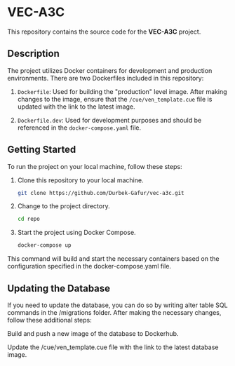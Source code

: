 # VEC-A3C

This repository contains the source code for the **VEC-A3C** project.

## Description

The project utilizes Docker containers for development and production environments. There are two Dockerfiles included in this repository:

1. `Dockerfile`: Used for building the "production" level image. After making changes to the image, ensure that the `/cue/ven_template.cue` file is updated with the link to the latest image.

2. `Dockerfile.dev`: Used for development purposes and should be referenced in the `docker-compose.yaml` file.

## Getting Started

To run the project on your local machine, follow these steps:

1. Clone this repository to your local machine.

   ```bash
   git clone https://github.com/Durbek-Gafur/vec-a3c.git

2. Change to the project directory.

    ```bash
    cd repo

3. Start the project using Docker Compose.

    ```bash
    docker-compose up

This command will build and start the necessary containers based on the configuration specified in the docker-compose.yaml file.

## Updating the Database
If you need to update the database, you can do so by writing alter table SQL commands in the /migrations folder. After making the necessary changes, follow these additional steps:

Build and push a new image of the database to Dockerhub.

Update the /cue/ven_template.cue file with the link to the latest database image.
